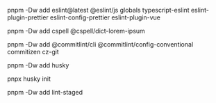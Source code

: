 <!-- 安装 eslint 及其插件 -->

pnpm -Dw add eslint@latest @eslint/js globals typescript-eslint eslint-plugin-prettier eslint-config-prettier eslint-plugin-vue

<!-- 安装拼写检查工具 -->

pnpm -Dw add cspell @cspell/dict-lorem-ipsum

<!-- git 提交规范 -->

pnpm -Dw add @commitlint/cli @commitlint/config-conventional commitizen cz-git

<!-- 添加git钩子 初始化后在 .husky/pre-commit 中添加狗子钩子命令 -->

pnpm -Dw add husky

pnpx husky init

<!-- 检查暂存区 -->

pnpm -Dw add lint-staged

<!-- 其他lint工具 -->
<!-- antfu/eslint-config -->
<!-- eslint stylistic -->
